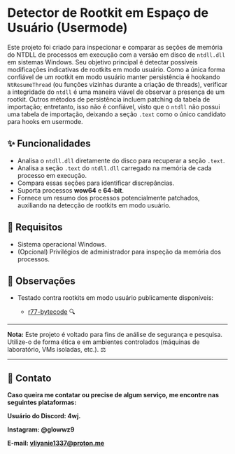 # Detector de Rootkit em Espaço de Usuário (Usermode)

Este projeto foi criado para inspecionar e comparar as seções de memória do NTDLL de processos em execução com a versão em disco de `ntdll.dll` em sistemas Windows. Seu objetivo principal é detectar possíveis modificações indicativas de rootkits em modo usuário. Como a única forma confiável de um rootkit em modo usuário manter persistência é hookando `NtResumeThread` (ou funções vizinhas durante a criação de threads), verificar a integridade do `ntdll` é uma maneira viável de observar a presença de um rootkit. Outros métodos de persistência incluem patching da tabela de importação; entretanto, isso não é confiável, visto que o `ntdll` não possui uma tabela de importação, deixando a seção `.text` como o único candidato para hooks em usermode.

## ✨ Funcionalidades

* Analisa o `ntdll.dll` diretamente do disco para recuperar a seção `.text`.
* Analisa a seção `.text` do `ntdll.dll` carregado na memória de cada processo em execução.
* Compara essas seções para identificar discrepâncias.
* Suporta processos **wow64** e **64-bit**.
* Fornece um resumo dos processos potencialmente patchados, auxiliando na detecção de rootkits em modo usuário.

## 🧰 Requisitos

* Sistema operacional Windows.
* (Opcional) Privilégios de administrador para inspeção da memória dos processos.


## 📝 Observações

* Testado contra rootkits em modo usuário publicamente disponíveis:

  * [r77-bytecode](https://bytecode77.com/) 🔍

---

**Nota:** Este projeto é voltado para fins de análise de segurança e pesquisa. Utilize-o de forma ética e em ambientes controlados (máquinas de laboratório, VMs isoladas, etc.). ⚖️

---

## 💌 Contato

**Caso queira me contatar ou precise de algum serviço, me encontre nas seguintes plataformas:**

**Usuário do Discord: 4wj.**

**Instagram: @glowwz9**

**E-mail: vliyanie1337@proton.me**

